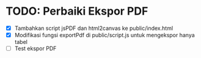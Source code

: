 # TODO: Perbaiki Ekspor PDF

- [x] Tambahkan script jsPDF dan html2canvas ke public/index.html
- [x] Modifikasi fungsi exportPdf di public/script.js untuk mengekspor hanya tabel
- [ ] Test ekspor PDF
